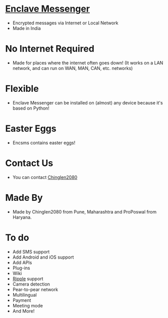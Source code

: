 # [Enclave Messenger](https://Enclave-Messenger.vercel.app/)
- Encrypted messages via Internet or Local Network
- Made in India

# No Internet Required
- Made for places where the internet often goes down! (It works on a LAN network, and can run on WAN, MAN, CAN, etc. networks)

# Flexible
- Enclave Messenger can be installed on (almost) any device because it's based on Python!

# Easter Eggs
- Encsms contains easter eggs!

# Contact Us
- You can contact [Chinglen2080](mailto:chinglen14@proton.me)

# Made By
- Made by Chinglen2080 from Pune, Maharashtra and  ProPoswal from Haryana.

# To do
- Add SMS support
- Add Android and iOS support
- Add APIs
- Plug-ins
- Wiki
- [Ripple](https://github.com/guardianproject/ripple) support
- Camera detection 
- Pear-to-pear network
- Multilingual
- Payment 
- Meeting mode
- And More!
